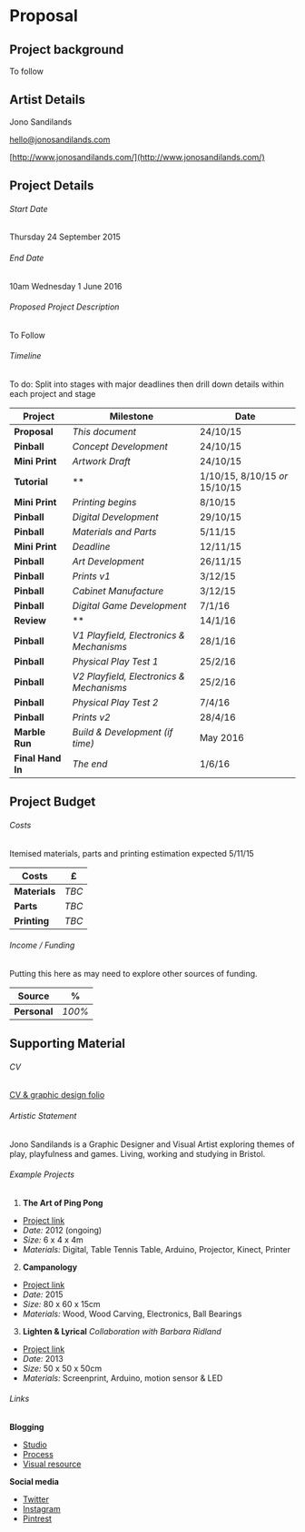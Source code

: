 Proposal
========

Project background
--------------
To follow

Artist Details
--------------
Jono Sandilands

hello@jonosandilands.com

[http://www.jonosandilands.com/](http://www.jonosandilands.com/)

Project Details
---------------
###### Start Date
Thursday 24 September 2015

###### End Date 
10am Wednesday 1 June 2016

###### Proposed Project Description
To Follow

###### Timeline

To do: Split into stages with major deadlines then drill down details within each project and stage

| Project        | Milestone          | Date  |
| ---------------- |-------------| -----|
| **Proposal** | *This document* | 24/10/15 |
| **Pinball** | *Concept Development*      |    24/10/15 |
| **Mini Print** | *Artwork Draft*      |    24/10/15 |
| **Tutorial** | **      |    1/10/15, 8/10/15 *or* 15/10/15  |
| **Mini Print** | *Printing begins*      |    8/10/15 |
| **Pinball** | *Digital Development*      |    29/10/15 |
| **Pinball** | *Materials and Parts*      |    5/11/15 |
| **Mini Print** | *Deadline*      |    12/11/15 |
| **Pinball** | *Art Development*      |    26/11/15 |
| **Pinball** | *Prints v1*      |    3/12/15 |
| **Pinball** | *Cabinet Manufacture*      |    3/12/15 |
| **Pinball** | *Digital Game Development*      |    7/1/16 |
| **Review** | **      |    14/1/16  |
| **Pinball** | *V1 Playfield, Electronics & Mechanisms*      |    28/1/16 |
| **Pinball** | *Physical Play Test 1*      |    25/2/16 |
| **Pinball** | *V2 Playfield, Electronics & Mechanisms*      |    25/2/16 |
| **Pinball** | *Physical Play Test 2*      |    7/4/16 |
| **Pinball** | *Prints v2*      |    28/4/16 |
| **Marble Run** | *Build & Development (if time)*      |    May 2016 |
| **Final Hand In** | *The end*      |    1/6/16 |


Project Budget
--------------
###### Costs

Itemised materials, parts and printing estimation expected 5/11/15

| Costs        |  £  |
| ---------------- |-----|
| **Materials** | *TBC* | 
| **Parts** | *TBC* | 
| **Printing** | *TBC* | 

###### Income / Funding

Putting this here as may need to explore other sources of funding.

| Source        |  %  |
| ---------------- |-----|
| **Personal** | *100%* | 

Supporting Material
-------------------
###### CV
[CV & graphic design folio](http://issuu.com/jonosandlands/docs/jonosandilands-graphicdesign-pad)

###### Artistic Statement
Jono Sandilands is a Graphic Designer and Visual Artist exploring themes of play, playfulness and games. Living, working and studying in Bristol.

###### Example Projects
1. **The Art of Ping Pong**
  * [Project link](http://jonosandilands.com/project/the-art-of-ping-pong/)
  * *Date:* 2012 (ongoing) 
  * *Size:* 6 x 4 x 4m 
  * *Materials:* Digital, Table Tennis Table, Arduino, Projector, Kinect, Printer
2. **Campanology**
  * [Project link](http://jonosandilands.com/print/campanology/)
  * *Date:* 2015
  * *Size:* 80 x 60 x 15cm
  * *Materials:* Wood, Wood Carving, Electronics, Ball Bearings
3. **Lighten & Lyrical** *Collaboration with Barbara Ridland*
  * [Project link](http://jonosandilands.com/print/lighten--lyrical/)
  * *Date:* 2013
  * *Size:* 50 x 50 x 50cm
  * *Materials:* Screenprint, Arduino, motion sensor & LED

###### Links
**Blogging**

* [Studio](http://workartplay.tumblr.com/)
* [Process](http://jonosandilands.blogspot.co.uk/)
* [Visual resource](http://jonosandilands.tumblr.com/)

**Social media**
* [Twitter](https://twitter.com/jonosandilands)
* [Instagram](http://instagram.com/jonosandilands)
* [Pintrest](https://uk.pinterest.com/jonosandilands/)

